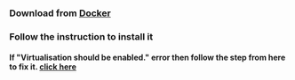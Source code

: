 

### Download from [Docker](https://store.docker.com/editions/community/docker-ce-desktop-windows)
### Follow the instruction to install it
#### If "Virtualisation should be enabled." error then follow the step from here to fix it. [click here](https://forums.docker.com/t/installing-docker-on-windows-10-home/11722)

